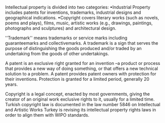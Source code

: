 Intellectual property is divided into two categories:
	•Industrial Property includes patents for inventions, trademarks, industrial designs and geographical indications.
	•Copyright covers literary works (such as novels, poems and plays), films, music, artistic works (e.g., drawings, paintings, photographs and sculptures) and architectural design.

''Trademark'' means trademarks or service marks including guaranteemarks and collectivemarks.
A trademark is a sign that serves the purpose of distinguishing the goods produced and/or traded by an undertaking from the goods of other undertakings.

A patent is an exclusive right granted for an invention –a product or process that provides a new way of doing something, or that offers a new technical solution to a problem.
A patent provides patent owners with protection for their inventions. Protection is granted for a limited period, generally 20 years.

Copyright is a legal concept, enacted by most governments, giving the creator of an original work exclusive rights to it, usually for a limited time.
Turkish copyright law is documented in the law number 5846 on Intellectual and Artistic Works 
Turkey is revising its intellectual property rights laws in order to align them with WIPO standards.


